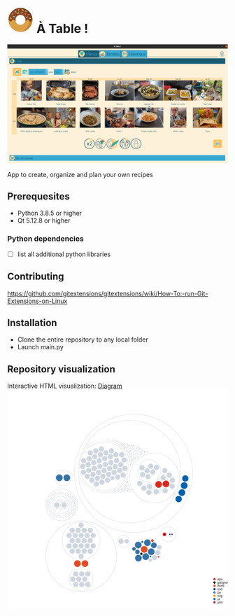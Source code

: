 # ![donut.png](https://github.com/juvarlet/a_table/blob/ju_branch/UI/images/donut_icon.png?raw=true) À Table !
![app_screenshot.png](https://github.com/juvarlet/a_table/blob/ju_branch/images/app_screenshot.png?raw=true)

App to create, organize and plan your own recipes

## Prerequesites
* Python 3.8.5 or higher
* Qt 5.12.8 or higher

### Python dependencies
- [ ] list all additional python libraries

## Contributing
https://github.com/gitextensions/gitextensions/wiki/How-To:-run-Git-Extensions-on-Linux

## Installation
* Clone the entire repository to any local folder
* Launch main.py

## Repository visualization
Interactive HTML visualization: [Diagram](https://octo-repo-visualization.vercel.app/?repo=juvarlet%2Fa_table)
![Visualization of this repo](./diagram.svg)
